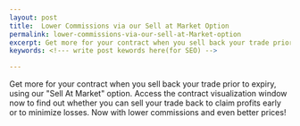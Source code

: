 ```yaml
---
layout: post
title:  Lower Commissions via our Sell at Market Option
permalink: lower-commissions-via-our-sell-at-Market-option
excerpt: Get more for your contract when you sell back your trade prior to expiry, using our "Sell At Market" option.
keywords: <!--- write post kewords here(for SEO) -->

---
```


Get more for your contract when you sell back your trade prior to expiry, using our "Sell At Market" option. Access the contract visualization window now to find out whether you can sell your trade back to claim profits early or to minimize losses. Now with lower commissions and even better prices!
